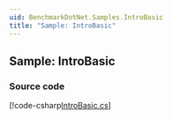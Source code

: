 ```yaml
---
uid: BenchmarkDotNet.Samples.IntroBasic
title: "Sample: IntroBasic"
---
```


## Sample: IntroBasic

### Source code

[!code-csharp[IntroBasic.cs](../../../samples/BenchmarkDotNet.Samples/IntroBasic.cs)]